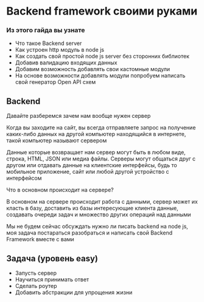 # Backend framework своими руками
### Из этого гайда вы узнате
* Что такое Backend server
* Как устроен http модуль в node js
* Как создать свой простой node js server без сторонних библиотек 
* Добавив валидацию входящих данных
* Добавим возможность добавлять свои кастомные модули
* На основе возможности добавлять модули попробуем написать свой генератор Open API схем

## Backend
Давайте разберемся зачем нам вообще нужен сервер

Когда вы заходите на сайт, вы всегда отправляете
запрос на получение каких-либо данных на другой компьютер 
находящийся в интернете, такой компьютер называют сервером

Данные которые возвращает нам сервер могут быть в любом виде, строка, HTML,
JSON или медиа файлы. Серверы могут общаться друг с другом или отдавать данные
на клиентские интерфейсы, будь то мобильное приложение, 
сайт или любой другой устройство с интерфейсом

Что в основном происходит на сервере?

В основном на сервере происходит работа с данными, сервер может их 
класть в базу, доставить из базы интересующие клиента данные,
создавать очереди задач и множество других операций над данными

Мы не будем сейчас обсуждать нужно ли писать backend на node js,
моя задача постараться разобраться и написать свой Backend Framework
вместе с вами


## Задача (уровень easy)
* Запусть сервер
* Научиться принимать ответ
* Сделать роутер
* Добавить абстракции для упрощения жизни



